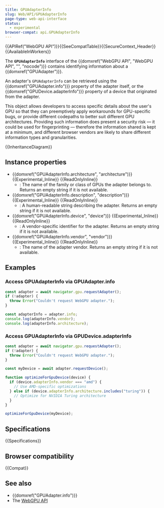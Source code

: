 ```yaml
---
title: GPUAdapterInfo
slug: Web/API/GPUAdapterInfo
page-type: web-api-interface
status:
  - experimental
browser-compat: api.GPUAdapterInfo
---
```


{{APIRef("WebGPU API")}}{{SeeCompatTable}}{{SecureContext_Header}}{{AvailableInWorkers}}

The **`GPUAdapterInfo`** interface of the {{domxref("WebGPU API", "WebGPU API", "", "nocode")}} contains identifying information about a {{domxref("GPUAdapter")}}.

An adapter's `GPUAdapterInfo` can be retrieved using the {{domxref("GPUAdapter.info")}} property of the adapter itself, or the {{domxref("GPUDevice.adapterInfo")}} property of a device that originated from the adapter.

This object allows developers to access specific details about the user's GPU so that they can preemptively apply workarounds for GPU-specific bugs, or provide different codepaths to better suit different GPU architectures. Providing such information does present a security risk — it could be used for fingerprinting — therefore the information shared is kept at a minimum, and different browser vendors are likely to share different information types and granularities.

{{InheritanceDiagram}}

## Instance properties

- {{domxref("GPUAdapterInfo.architecture", "architecture")}} {{Experimental_Inline}} {{ReadOnlyInline}}
  - : The name of the family or class of GPUs the adapter belongs to. Returns an empty string if it is not available.
- {{domxref("GPUAdapterInfo.description", "description")}} {{Experimental_Inline}} {{ReadOnlyInline}}
  - : A human-readable string describing the adapter. Returns an empty string if it is not available.
- {{domxref("GPUAdapterInfo.device", "device")}} {{Experimental_Inline}} {{ReadOnlyInline}}
  - : A vendor-specific identifier for the adapter. Returns an empty string if it is not available.
- {{domxref("GPUAdapterInfo.vendor", "vendor")}} {{Experimental_Inline}} {{ReadOnlyInline}}
  - : The name of the adapter vendor. Returns an empty string if it is not available.

## Examples

### Access GPUAdapterInfo via GPUAdapter.info

```js
const adapter = await navigator.gpu.requestAdapter();
if (!adapter) {
  throw Error("Couldn't request WebGPU adapter.");
}

const adapterInfo = adapter.info;
console.log(adapterInfo.vendor);
console.log(adapterInfo.architecture);
```

### Access GPUAdapterInfo via GPUDevice.adapterInfo

```js
const adapter = await navigator.gpu.requestAdapter();
if (!adapter) {
  throw Error("Couldn't request WebGPU adapter.");
}

const myDevice = await adapter.requestDevice();

function optimizeForGpuDevice(device) {
  if (device.adapterInfo.vendor === "amd") {
    // Use AMD-specific optimizations
  } else if (device.adapterInfo.architecture.includes("turing")) {
    // Optimize for NVIDIA Turing architecture
  }
}

optimizeForGpuDevice(myDevice);
```

## Specifications

{{Specifications}}

## Browser compatibility

{{Compat}}

## See also

- {{domxref("GPUAdapter.info")}}
- The [WebGPU API](/en-US/docs/Web/API/WebGPU_API)
